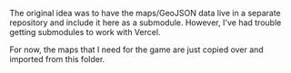 The original idea was to have the maps/GeoJSON data live in a separate repository and include it here as a submodule. However, I've had trouble getting submodules to work with Vercel.

For now, the maps that I need for the game are just copied over and imported from this folder.
